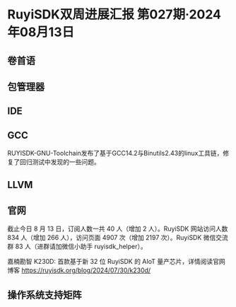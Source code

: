 # RuyiSDK双周进展汇报  第027期·2024年08月13日

## 卷首语


## 包管理器


## IDE


## GCC
RUYISDK-GNU-Toolchain发布了基于GCC14.2与Binutils2.43的linux工具链，修复了回归测试中发现的一些问题。

## LLVM


## 官网

截止今日 8 月 13 日，订阅人数一共 40 人（增加 2 人）。RuyiSDK 网站访问人数 834 人（增加 266 人），访问页面 4907 次（增加 2197 次）。RuyiSDK 微信交流群 83 人（进群请加微信小助手 ruyisdk_helper）。

嘉楠勘智 K230D: 首款基于新 32 位 RuyiSDK 的 AIoT 量产芯片，详情阅读官网博客 https://ruyisdk.org/blog/2024/07/30/k230d/

## 操作系统支持矩阵
